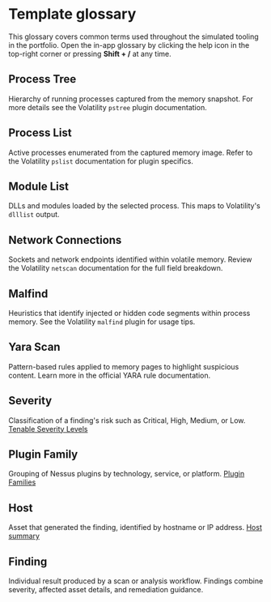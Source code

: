 # Template glossary

This glossary covers common terms used throughout the simulated tooling in the portfolio. Open the in-app glossary by clicking the
help icon in the top-right corner or pressing **Shift + /** at any time.

<a id="process-tree"></a>
## Process Tree

Hierarchy of running processes captured from the memory snapshot. For more details see the Volatility `pstree` plugin documentation.

<a id="pslist"></a>
## Process List

Active processes enumerated from the captured memory image. Refer to the Volatility `pslist` documentation for plugin specifics.

<a id="module"></a>
## Module List

DLLs and modules loaded by the selected process. This maps to Volatility's `dlllist` output.

<a id="netscan"></a>
## Network Connections

Sockets and network endpoints identified within volatile memory. Review the Volatility `netscan` documentation for the full field
breakdown.

<a id="malfind"></a>
## Malfind

Heuristics that identify injected or hidden code segments within process memory. See the Volatility `malfind` plugin for usage tips.

<a id="yara"></a>
## Yara Scan

Pattern-based rules applied to memory pages to highlight suspicious content. Learn more in the official YARA rule documentation.

<a id="severity"></a>
## Severity

Classification of a finding's risk such as Critical, High, Medium, or Low. [Tenable Severity Levels](https://docs.tenable.com/vulnerability-management/Content/SeverityLevels.htm)

<a id="plugin-family"></a>
## Plugin Family

Grouping of Nessus plugins by technology, service, or platform. [Plugin Families](https://docs.tenable.com/nessus/Content/PluginFamilies.htm)

<a id="host"></a>
## Host

Asset that generated the finding, identified by hostname or IP address. [Host summary](https://docs.tenable.com/nessus/Content/HostSummary.htm)

<a id="finding"></a>
## Finding

Individual result produced by a scan or analysis workflow. Findings combine severity, affected asset details, and remediation guidance.
